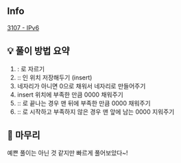 ## Info
[3107 - IPv6](https://www.acmicpc.net/problem/3107)

## 💡 풀이 방법 요약

1. : 로 자르기
2. :: 인 위치 저장해두기 (insert)
3. 네자리가 아니면 0으로 채워서 네자리로 만들어주기
4. insert 위치에 부족한 만큼 0000 채워주기
5. :: 로 끝나는 경우 맨 뒤에 부족한 만큼 0000 채워주기
6. :: 로 시작하고 부족하지 않은 경우 맨 앞에 남는 0000 지워주기

## 🙂 마무리
예쁜 풀이는 아닌 것 같지만 빠르게 풀어보았다~!

